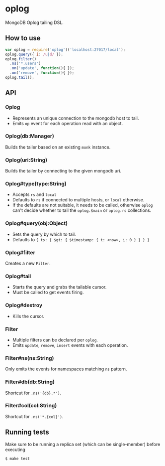 
# oplog

  MongoDB Oplog tailing DSL.

## How to use

```js
var oplog = require('oplog')('localhost:27017/local');
oplog.query({ i: /u|d/ });
oplog.filter()
  .ns('*.users')
  .on('update', function(){ });
  .on('remove', function(){ });
oplog.tail();
```

## API

### Oplog

  - Represents an unique connection to the mongodb host to tail.
  - Emits `op` event for each operation read with an object.

### Oplog(db:Manager)

  Builds the tailer based on an existing `monk` instance.

### Oplog(uri:String)

  Builds the tailer by connecting to the given mongodb uri.

### Oplog#type(type:String)

  - Accepts `rs` and `local`
  - Defaults to `rs` if connected to multiple hosts, or `local` otherwise.
  - If the defaults are not suitable, it needs to be called, otherwise
    `oplog` can't decide whether to tail the `oplog.$main` or `oplog.rs`
    collections.

### Oplog#query(obj:Object)

  - Sets the query by which to tail.
  - Defaults to `{ ts: { $gt: { $timestamp: { t: <now>, i: 0 } } } }`

### Oplog#filter

  Creates a new `Filter`.

### Oplog#tail

  - Starts the query and grabs the tailable cursor.
  - Must be called to get events firing.

### Oplog#destroy

  - Kills the cursor.

### Filter

  - Multiple filters can be declared per `oplog`.
  - Emits `update`, `remove`, `insert` events with each operation.

### Filter#ns(ns:String)

  Only emits the events for namespaces matching `ns` pattern.

### Filter#db(db:String)

  Shortcut for `.ns('{db}.*')`.

### Filter#col(col:String)

  Shortcut for `.ns('*.{col}')`.

## Running tests

Make sure to be running a replica set (which can be single-member)
before executing

```
$ make test
```
